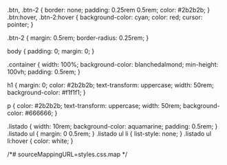 
.btn, .btn-2 {
  border: none;
  padding: 0.25rem 0.5rem;
  color: #2b2b2b;
}
.btn:hover, .btn-2:hover {
  background-color: cyan;
  color: red;
  cursor: pointer;
}

.btn-2 {
  margin: 0.5rem;
  border-radius: 0.25rem;
}

body {
  padding: 0;
  margin: 0;
}

.container {
  width: 100%;
  background-color: blanchedalmond;
  min-height: 100vh;
  padding: 0.5rem;
}

h1 {
  margin: 0;
  color: #2b2b2b;
  text-transform: uppercase;
  width: 50rem;
  background-color: #f1f1f1;
}

p {
  color: #2b2b2b;
  text-transform: uppercase;
  width: 50rem;
  background-color: #666666;
}

.listado {
  width: 10rem;
  background-color: aquamarine;
  padding: 0.5rem;
}
.listado ul {
  margin: 0 0.5rem;
}
.listado ul li {
  list-style: none;
}
.listado ul li:hover {
  color: white;
}

/*# sourceMappingURL=styles.css.map */